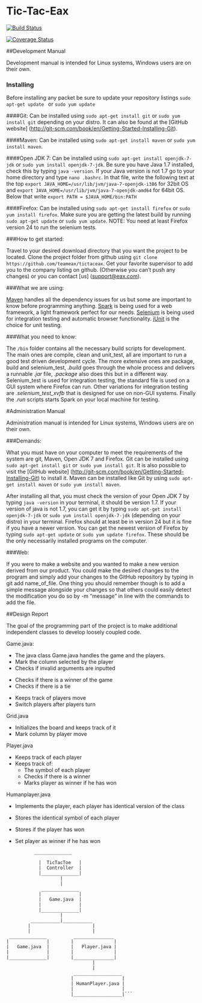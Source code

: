 Tic-Tac-Eax
=========

[![Build Status](https://travis-ci.org/teameax/tictaceax.png?branch=master)](https://travis-ci.org/teameax/tictaceax)

[![Coverage Status](https://coveralls.io/repos/teameax/tictaceax/badge.png?branch=master)](https://coveralls.io/r/teameax/tictaceax?branch=master)

##Development Manual

Development manual is intended for Linux systems, Windows users are on their own.

### Installing
Before installing any packet be sure to update your repository listings ```sudo apt-get update ``` or ```sudo yum update```

####Git: 
Can be installed using ```sudo apt-get install git``` or ```sudo yum install git``` depending on your distro.
It can also be found at the [GitHub website] (http://git-scm.com/book/en/Getting-Started-Installing-Git).

####Maven:
Can be installed using ```sudo apt-get install maven``` or ```sudo yum install maven```.

####Open JDK 7:
Can be installed using ```sudo apt-get install openjdk-7-jdk``` or ```sudo yum install openjdk-7-jdk```.
Be sure you have Java 1.7 installed, check this by typing ```java -version```.
If your Java version is not 1.7 go to your home directory and type ```nano .bashrc```. 
In that file, write the following text at the top ```export JAVA_HOME=/usr/lib/jvm/java-7-openjdk-i386``` for 32bit OS and ```export JAVA_HOME=/usr/lib/jvm/java-7-openjdk-amd64``` for 64bit OS.
Below that write ```export PATH = $JAVA_HOME/bin:PATH``` 

						 
####Firefox:
Can be installed using ```sudo apt-get install firefox``` or ```sudo yum install firefox```. Make sure you are getting the latest build by running ```sudo apt-get update``` or ```sudo yum update```.
NOTE: You need at least Firefox version 24 to run the selenium tests.
			 

###How to get started:

Travel to your desired download directory that you want the project to be located.
Clone the project folder from github using ```git clone https://github.com/teameax/tictaceax```.
Get your favorite supervisor to add you to the company listing on github. (Otherwise you can’t push any changes) or you can contact [us] (support@eax.com).

###What we are using:

[Maven](http://maven.apache.org) handles all the dependency issues for us but some are important to know before programming anything.
[Spark](http://www.sparkjava.com/index.html) is being used for a web framework, a light framework perfect for our needs.
[Selenium](http://www.seleniumhq.org/) is being used for integration testing and automatic browser functionality.
[jUnit](http://junit.org/) is the choice for unit testing.


###What you need to know:

The ```/bin``` folder contains all the necessary build scripts for development.
The main ones are compile, clean and unit_test, all are important to run a good test driven development cycle.
The more extensive ones are package, build and selenium_test, 
*.build* goes through the whole process and delivers a runnable
*.jar* file, *.package* also does this but in a different way.
Selenium_test is used for integration testing, the standard file is used on a GUI system where Firefox can run. Other variations for integration testing are *.selenium_test_xvfb* that is designed for use on non-GUI systems.
Finally the *.run* scripts starts Spark on your local machine for testing.


#Administration Manual

Administration manual is intended for Linux systems, Windows users are on their own.

###Demands:

What you must have on your computer to meet the requirements of the system are git, Maven, Open JDK 7 and Firefox.
Git can be installed using ```sudo apt-get install git``` or``` sudo yum install git```. It is also possible to visit the [GitHub website] (http://git-scm.com/book/en/Getting-Started-Installing-Git) to install it. 
Maven can be installed like Git by using ```sudo apt-get install maven``` or ```sudo yum install maven```.	

After installing all that, you must check the version of your Open JDK 7 by typing ```java -version``` in your terminal, it should be version 1.7. 
If your version of java is not 1.7, you can get it by typing ```sudo apt-get install openjdk-7-jdk``` or ```sudo yum install openjdk-7-jdk``` (depending on your distro) in your terminal.
Firefox should at least be in version 24 but it is fine if you have a newer version. You can get the newest version of Firefox by typing ```sudo apt-get update``` or ```sudo yum update firefox```. These should be the only necessarily installed programs on the computer.

###Web:

If you were to make a website and you wanted to make a new version derived from our product. 
You could make the desired changes to the program and simply add your changes to the GitHub repository by typing in git add name_of_file.
One thing you should remember though is to add a simple message alongside your changes so that others could easily detect the modification you do so by -m “message” in line with the commands to add the file. 


##Design Report

The goal of the programming part of the project is to make additional independent classes to develop loosely coupled code.

Game.java:
+ The java class Game.java handles the game and the players.
+ Mark the column selected by the player
+ Checks if invalid arguments are inputted
- Checks if there is a winner of the game
- Checks if there is a tie
+ Keeps track of players move
+ Switch players after players turn

Grid.java

* Initializes the board and keeps track of it
* Mark column by player move

Player.java
* Keeps track of each player
* Keeps track of:
	* The symbol of each player
	* Checks if there is a winner
	* Marks player as winner if he has won

Humanplayer.java

* Implements the player, each player has identical version of the class
* Stores the identical symbol of each player
* Stores if the player has won
* Set player as winner if he has won

			 ______________
```			|			   |
			|  TicTacToe   |
			|  Controller  |
			|______________|
					|
					|
			 ______________
			|			   |
			|   Game.java  |
			|              |
			|______________|
					|
		 ___________|___________
		|						|
		|						|
 ______________			 _______________			
|			   |		|				|
|   Game.java  |		|	Player.java |
|              |		|               |
|______________|		|_______________|
								|
								|
						 __________________
						|			       |
						| HumanPlayer.java |
						|              	   |
						|__________________|```